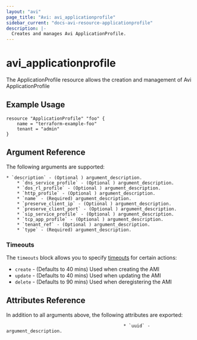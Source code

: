 ```yaml
---
layout: "avi"
page_title: "Avi: avi_applicationprofile"
sidebar_current: "docs-avi-resource-applicationprofile"
description: |-
  Creates and manages Avi ApplicationProfile.
---
```


# avi_applicationprofile

The ApplicationProfile resource allows the creation and management of Avi ApplicationProfile

## Example Usage

```hcl
resource "ApplicationProfile" "foo" {
    name = "terraform-example-foo"
    tenant = "admin"
}
```

## Argument Reference

The following arguments are supported:

    * `description` - (Optional ) argument_description.
        * `dns_service_profile` - (Optional ) argument_description.
        * `dos_rl_profile` - (Optional ) argument_description.
        * `http_profile` - (Optional ) argument_description.
        * `name` - (Required) argument_description.
        * `preserve_client_ip` - (Optional ) argument_description.
        * `preserve_client_port` - (Optional ) argument_description.
        * `sip_service_profile` - (Optional ) argument_description.
        * `tcp_app_profile` - (Optional ) argument_description.
        * `tenant_ref` - (Optional ) argument_description.
        * `type` - (Required) argument_description.

### Timeouts

The `timeouts` block allows you to specify [timeouts](https://www.terraform.io/docs/configuration/resources.html#timeouts) for certain actions:

* `create` - (Defaults to 40 mins) Used when creating the AMI
* `update` - (Defaults to 40 mins) Used when updating the AMI
* `delete` - (Defaults to 90 mins) Used when deregistering the AMI

## Attributes Reference

In addition to all arguments above, the following attributes are exported:

                                                * `uuid` - argument_description.
